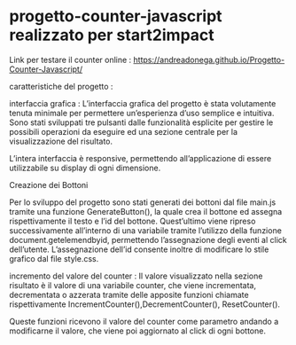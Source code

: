 # progetto-counter-javascript realizzato per start2impact


Link per testare il counter online :
https://andreadonega.github.io/Progetto-Counter-Javascript/

caratteristiche del progetto : 

interfaccia grafica :
L’interfaccia grafica del progetto è stata volutamente tenuta minimale per permettere un’esperienza d’uso semplice e intuitiva.
Sono stati sviluppati tre pulsanti dalle funzionalità esplicite per gestire le possibili operazioni da eseguire ed una sezione centrale per la visualizzazione
del risultato.

L’intera interfaccia è responsive, permettendo all’applicazione di essere utilizzabile su display di ogni dimensione.

Creazione dei Bottoni

Per lo sviluppo del progetto sono stati generati dei bottoni dal file main.js tramite una funzione GenerateButton(), la quale crea il bottone ed assegna rispettivamente il testo e l’id del bottone.
Quest’ultimo viene ripreso successivamente all’interno di una variabile tramite l’utilizzo della funzione document.getelemendbyid, permettendo l’assegnazione degli eventi al click dell’utente.
L’assegnazione dell’id consente inoltre di modificare lo stile grafico dal file style.css.


incremento del valore del counter :
Il valore visualizzato nella sezione risultato è il valore di una variabile counter, che viene incrementata, decrementata o azzerata tramite delle apposite funzioni
chiamate rispettivamente IncrementCounter(),DecrementCounter(), ResetCounter().

Queste funzioni ricevono il valore del counter come parametro andando a modificarne il valore, che viene poi aggiornato al click di ogni bottone.
